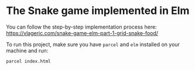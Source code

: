 # The Snake game implemented in Elm

You can follow the step-by-step implementation process here: https://vlageric.com/snake-game-elm-part-1-grid-snake-food/

To run this project, make sure you have `parcel` and `elm` installed on your machine and run:

```bash
parcel index.html
```
